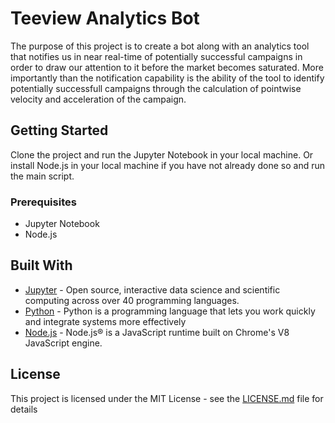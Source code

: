# Teeview Analytics Bot

The purpose of this project is to create a bot along with an analytics tool that notifies us in near real-time of potentially successful campaigns in order to draw our attention to it before the market becomes saturated. More importantly than the notification capability is the ability of the tool to identify potentially successfull campaigns through the calculation of pointwise velocity and acceleration of the campaign.

## Getting Started

Clone the project and run the Jupyter Notebook in your local machine. Or install Node.js in your local machine if you have not already done so and run the main script.

### Prerequisites

* Jupyter Notebook
* Node.js

## Built With

* [Jupyter](http://jupyter.org/) - Open source, interactive data science and scientific computing across over 40 programming languages.
* [Python](https://www.python.org/) - Python is a programming language that lets you work quickly
and integrate systems more effectively
* [Node.js](https://nodejs.org/en/) - Node.js® is a JavaScript runtime built on Chrome's V8 JavaScript engine. 

## License

This project is licensed under the MIT License - see the [LICENSE.md](LICENSE.md) file for details